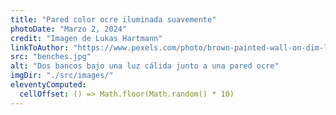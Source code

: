 ```yaml
---
title: "Pared color ocre iluminada suavemente"
photoDate: "Marzo 2, 2024"
credit: "Imagen de Lukas Hartmann"
linkToAuthor: "https://www.pexels.com/photo/brown-painted-wall-on-dim-light-1055613/"
src: "benches.jpg"
alt: "Dos bancos bajo una luz cálida junto a una pared ocre"
imgDir: "./src/images/"
eleventyComputed:
  cellOffset: () => Math.floor(Math.random() * 10)
---
```

